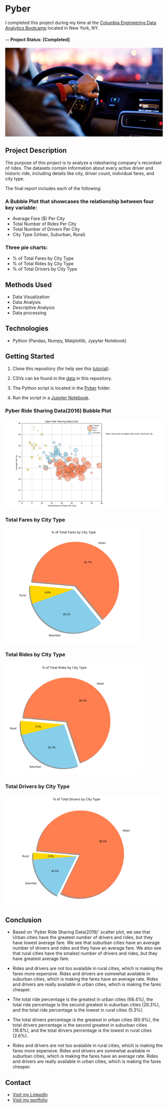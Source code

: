 ﻿# Pyber
I completed this project during my time at the [Columbia Engineering Data Analytics Bootcamp](https://bootcamp.cvn.columbia.edu/data/nyc/landing/?s=Google-Brand&pkw=%2Bdata%20%2Banalytics%20%2Bcolumbia&pcrid=392444639754&pmt=b&utm_source=google&utm_medium=cpc&utm_campaign=%5BS%5D_GRD_Data_Brand_ALL_NYC_BMM_New&utm_term=%2Bdata%20%2Banalytics%20%2Bcolumbia&utm_content=392444639754&s=google&k=%2Bdata%20%2Banalytics%20%2Bcolumbia&gclid=Cj0KCQiA2b7uBRDsARIsAEE9XpFH-2wU0-_7jtxCV_PCkGBR0prlyKtvpF2-nAWU1tO4oYci5h1QStsaAsg5EALw_wcB&gclsrc=aw.ds) located in New York, NY.


#### -- Project Status: [Completed]

![pyber](Images/Ride.png)


## Project Description

The purpose of this project is to analyze a ridesharing company's recordset of rides. The datasets contain information about every active driver and historic ride, including details like city, driver count, individual fares, and city type.

The final report includes each of the following:

### A Bubble Plot that showcases the relationship between four key variable: 
- Average Fare ($) Per City
- Total Number of Rides Per City
- Total Number of Drivers Per City
- City Type (Urban, Suburban, Rural)

### Three pie charts:
- % of Total Fares by City Type
- % of Total Rides by City Type
- % of Total Drivers by City Type

## Methods Used
* Data Visualization
* Data Analysis 
* Descriptive Analysis
* Data processing


## Technologies
* Python (Pandas, Numpy, Matplotlib, Jypyter Notebook)


## Getting Started

1. Clone this repository (for help see this [tutorial](https://help.github.com/articles/cloning-a-repository/)).
2. CSVs can be found in the [data](https://github.com/CarolineDelva/Pyber-Matplotlib-Project/tree/master/Pyber/data) in this repository.

3. The Python script is located in the [Pyber](https://github.com/CarolineDelva/Pyber-Matplotlib-Project/blob/master/Pyber/pyber%20script.ipynb) folder.
4. Run the script in a [Jupyter Notebook](https://jupyter.org/).


### Pyber Ride Sharing Data(2016) Bubble Plot 


![Bubble plot](ImagesPyber/BubblePlot2.png)


### Total Fares by City Type

![fares by city](ImagesPyber/totalfaresbycity.PNG)

### Total Rides by City Type
![rides by city](ImagesPyber/totalridesbytype.PNG)



### Total Drivers by City Type

![drivers by city](ImagesPyber/TotalDriversbyCityType.PNG)

## Conclusion
-  Based on 'Pyber Ride Sharing Data(2016)' scatter plot, we see that Urban cities have the greatest number of drivers and rides, but they have lowest average fare. We see that suburban cities have an average number of drivers and rides and they have an average fare. We also see that rural cities have the smalest number of drivers and rides, but they have greatest average fare.

- Rides and drivers are not too avalaible in rural cities, which is making the fares more expensive. Rides and drivers are somewhat available in suburban cities, which is making the fares have an average rate. Rides and drivers are really available in urban cities, which is making the fares cheaper.

- The total ride percentage is the greatest in urban cities (68.4%), the total ride percentage is the second greatest in suburban cities (26.3%), and the total ride percentage is the lowest in rural cities (5.3%).

- The total drivers percentage is the greatest in urban cities (80.9%), the total drivers percentage is the second greatest in suburban cities (16.8%), and the total drivers percentage is the lowest in rural cities (2.6%). 

- Rides and drivers are not too avalaible in rural cities, which is making the fares more expensive. Rides and drivers are somewhat available in suburban cities, which is making the fares have an average rate. Rides and drivers are really available in urban cities, which is making the fares cheaper.

## Contact
* [Visit my LinkedIn](https://www.linkedin.com/in/caroline-delva-5184a172/) 
* [Visit my portfolio](https://carolinedelva.github.io/CarolineDelvaPortfolio/) 

